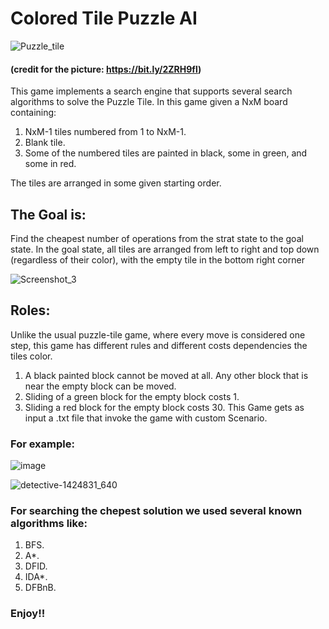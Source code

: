 # Colored Tile Puzzle AI

![Puzzle_tile](https://user-images.githubusercontent.com/44750316/86928663-85ca1280-c13d-11ea-809b-58097764e4e2.png)
#### (credit for the picture: https://bit.ly/2ZRH9fl)

This game implements a search engine that supports several search algorithms to solve the Puzzle Tile.
In this game given a NxM board containing:
1. NxM-1 tiles numbered from 1 to NxM-1.
2. Blank tile.
3. Some of the numbered tiles  are painted in black, some in green, and some in red.

The tiles are arranged in some given starting order.

## The Goal is:
Find the cheapest number of operations from the strat state to the goal state. In the goal state, all tiles are arranged from left to right and top down (regardless of their color), with the empty tile in the bottom right corner

![Screenshot_3](https://user-images.githubusercontent.com/44750316/86930582-db072380-c13f-11ea-898e-a2870a21335b.png)

## Roles:
Unlike the usual puzzle-tile game, where every move is considered one step, this game has different rules and different costs dependencies
the tiles color.
 1. A black painted block cannot be moved at all. Any other block that is near the empty block can be moved. 
 2. Sliding of a green block for the empty block costs 1.
 3. Sliding a red block for the empty block costs 30.
This Game gets as input a .txt file that invoke the game with custom Scenario.

### For example:

![image](https://user-images.githubusercontent.com/44750316/86932148-a4caa380-c141-11ea-85c7-e8808111af0a.png)


![detective-1424831_640](https://user-images.githubusercontent.com/44750316/86933022-c2e4d380-c142-11ea-8c7d-9061b931f491.png)

### For searching the chepest solution we used several known algorithms like:
 1. BFS.
 2. A*.
 3. DFID.
 4. IDA*.
 5. DFBnB.

### Enjoy!!


